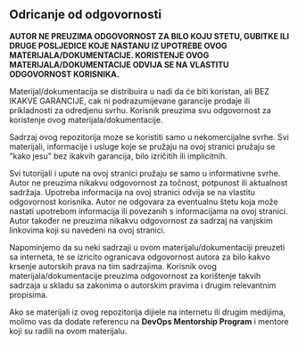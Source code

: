 ## Odricanje od odgovornosti  

**AUTOR NE PREUZIMA ODGOVORNOST ZA BILO KOJU STETU, GUBITKE ILI DRUGE POSLJEDICE KOJE NASTANU IZ UPOTREBE OVOG MATERIJALA/DOKUMENTACIJE. KORISTENJE OVOG MATERIJALA/DOKUMENTACIJE ODVIJA SE NA VLASTITU ODGOVORNOST KORISNIKA.**  

Materijal/dokumentacija se distribuira u nadi da će biti koristan, ali BEZ IKAKVE GARANCIJE, cak ni podrazumijevane garancije prodaje ili prikladnosti za odredjenu svrhu. Korisnik preuzima svu odgovornost za koristenje ovog materijala/dokumentacije.

Sadrzaj ovog repozitorija moze se koristiti samo u nekomercijalne svrhe. Svi materijali, informacije i usluge koje se pružaju na ovoj stranici pružaju se "kako jesu" bez ikakvih garancija, bilo izričitih ili implicitnih.

Svi tutorijali i upute na ovoj stranici pružaju se samo u informativne svrhe. Autor ne preuzima nikakvu odgovornost za točnost, potpunost ili aktualnost sadržaja. Upotreba informacija na ovoj stranici odvija se na vlastitu odgovornost korisnika. Autor ne odgovara za eventualnu štetu koja može nastati upotrebom informacija ili povezanih s informacijama na ovoj stranici. Autor također ne preuzima nikakvu odgovornost za sadrzaj na vanjskim linkovima koji su navedeni na ovoj stranici.

Napominjemo da su neki sadrzaji u ovom materijalu/dokumentaciji preuzeti sa interneta, te se izricito ogranicava odgovornost autora za bilo kakvo krsenje autorskih prava na tim sadrzajima. Korisnik ovog materijala/dokumentacije preuzima odgovornost za korištenje takvih sadrzaja u skladu sa zakonima o autorskim pravima i drugim relevantnim propisima.  

Ako se materijali iz ovog repozitorija dijiele na internetu ili drugim medijima, molimo vas da dodate referencu na **DevOps Mentorship Program** i mentore koji su radili na ovom materijalu.
